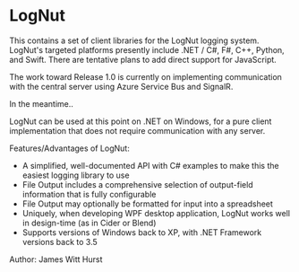 LogNut
======

This contains a set of client libraries for the LogNut logging system. LogNut's targeted platforms presently include .NET / C#, F#, C++, Python, and Swift. There are tentative plans to add direct support for JavaScript.

The work toward Release 1.0 is currently on implementing communication with the central server using Azure Service Bus and SignalR.

In the meantime..

LogNut can be used at this point on .NET on Windows, for a pure client implementation that does not require communication with any server.


Features/Advantages of LogNut:
* A simplified, well-documented API with C# examples to make this the easiest logging library to use
* File Output includes a comprehensive selection of output-field information that is fully configurable
* File Output may optionally be formatted for input into a spreadsheet
* Uniquely, when developing WPF desktop application, LogNut works well in design-time (as in Cider or Blend)
* Supports versions of Windows back to XP, with .NET Framework versions back to 3.5


Author: James Witt Hurst

